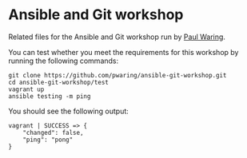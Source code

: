 # Ansible and Git workshop

Related files for the Ansible and Git workshop run by
[Paul Waring](http://www.pwaring.com).

You can test whether you meet the requirements for this workshop by running
the following commands:

```
git clone https://github.com/pwaring/ansible-git-workshop.git
cd ansible-git-workshop/test
vagrant up
ansible testing -m ping
```

You should see the following output:

```
vagrant | SUCCESS => {
    "changed": false,
    "ping": "pong"
}
```
